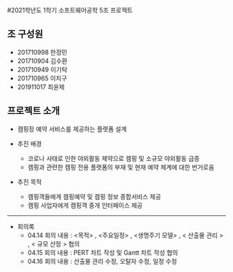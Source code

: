 #2021학년도 1학기 소프트웨어공학 5조 프로젝트

## 조 구성원 
- 201710998 한정민 
- 201710904 김수환
- 201710949 이기탁
- 201710965 이치구
- 201911017 최윤제


## 프로젝트 소개 

- 캠핑장 예약 서비스를 제공하는 플랫폼 설계 

- 추진 배경 
    - 코로나 사태로 인한 야외활동 제약으로 캠핑 및 소규모 야외활동 급증
    - 캠핑과 관련한 캠핑 전용 플랫폼의 부재 및 현재 예약 체계에 대한 번거로움
    
-  추진 목적 
    -  캠핑객들에게 캠핑예약 및 캠핑 정보 종합서비스 제공 
    -  캠핑 사업자에게 캠핑객 중개 인터페이스 제공 
      
 ---------------------------------------------------------------------------
 
 - 회의록
    - 04.14 회의 내용 : <목적> , <주요일정> , <생명주기 모델> , < 산출물 관리 > , < 규모 산정 > 협의 
    - 04.15 회의 내용 : PERT 차트 작성 및 Gantt 차트 작성 협의
    - 04.16 회의 내용 : 산출물 관리 수정, 오탈자 수정, 일정 수정 
